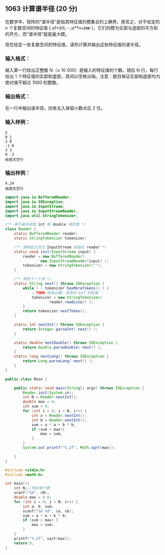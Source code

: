 ## 1063 计算谱半径 (20 分)

在数学中，矩阵的“谱半径”是指其特征值的模集合的上确界。换言之，对于给定的 *n* 个复数空间的特征值 { *a*1+*b*1*i*,⋯,*a**n*+*b**n**i* }，它们的模为实部与虚部的平方和的开方，而“谱半径”就是最大模。

现在给定一些复数空间的特征值，请你计算并输出这些特征值的谱半径。

### 输入格式：

输入第一行给出正整数 N（≤ 10 000）是输入的特征值的个数。随后 N 行，每行给出 1 个特征值的实部和虚部，其间以空格分隔。注意：题目保证实部和虚部均为绝对值不超过 1000 的整数。

### 输出格式：

在一行中输出谱半径，四舍五入保留小数点后 2 位。

### 输入样例：

```in
5
0 1
2 0
-1 0
3 3
0 -3
结尾无空行
```

### 输出样例：

```out
4.24
结尾无空行
```



```java
import java.io.BufferedReader;
import java.io.IOException;
import java.io.InputStream;
import java.io.InputStreamReader;
import java.util.StringTokenizer;

/** 用于缓冲读取 int 和 double 值的类 */
class Reader {
    static BufferedReader reader;
    static StringTokenizer tokenizer;

    /** 调用此方法为 InputStream 初始化 reader */
    static void init(InputStream input) {
        reader = new BufferedReader(
                new InputStreamReader(input) );
        tokenizer = new StringTokenizer("");
    }

    /** 得到下一个词 */
    static String next() throws IOException {
        while ( ! tokenizer.hasMoreTokens() ) {
            //TODO 如有必要，添加对 eof 的检查
            tokenizer = new StringTokenizer(
                    reader.readLine() );
        }
        return tokenizer.nextToken();
    }

    static int nextInt() throws IOException {
        return Integer.parseInt( next() );
    }

    static double nextDouble() throws IOException {
        return Double.parseDouble( next() );
    }
    static long nextLong() throws IOException {
        return Long.parseLong( next() );
    }
}

public class Main {

    public static void main(String[] args) throws IOException {
        Reader.init(System.in);
        int N = Reader.nextInt();
        double max = 0;
        int sum = 0;
        for (int i = 0; i < N; i++) {
            int a = Reader.nextInt();
            int b = Reader.nextInt();
            sum = a * a + b * b;
            if (sum > max){
                max = sum;
            }
        }
        System.out.printf("%.2f", Math.sqrt(max));

    }
}
```



```c
#include <stdio.h>
#include <math.h>

int main(){
	int N;//特征值个数
	scanf("%d", &N);
	double max = 0.0;
	for (int i = 0; i < N; i++) {
		int a, b, sum;
		scanf("%d %d", &a, &b);
		sum = a * a + b * b; 
		if (sum > max) {
			max = sum;
		}
	}
	printf("%.2f", sqrt(max));
	return 0;
}
```

